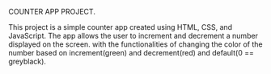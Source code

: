 COUNTER APP PROJECT.

This project is a simple counter app created using HTML, CSS, and JavaScript. The app allows the user to increment and decrement a number
displayed on the screen.
with the functionalities of changing the color of the number based on increment(green) and decrement(red) and default(0 == greyblack).
